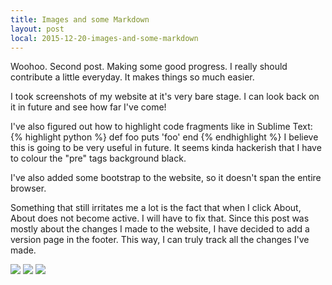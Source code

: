 ```yaml
---
title: Images and some Markdown
layout: post
local: 2015-12-20-images-and-some-markdown
---
```


Woohoo. Second post. Making some good progress. I really should contribute a little everyday. It makes things so much easier.

I took screenshots of my website at it's very bare stage. I can look back on it in future and see how far I've come!

I've also figured out how to highlight code fragments like in Sublime Text:
{% highlight python %}
def foo
  puts 'foo'
end
{% endhighlight %}
I believe this is going to be very useful in future. It seems kinda hackerish that I have to colour the "pre" tags background black.

I've also added some bootstrap to the website, so it doesn't span the entire browser.

Something that still irritates me a lot is the fact that when I click About, About does not become active. I will have to fix that. Since this post was mostly about the changes I made to the website, I have decided to add a version page in the footer. This way, I can truly track all the changes I've made.

<img src="/images/{{page.local}}/1.png">
<img src="/images/{{page.local}}/2.png">
<img src="/images/{{page.local}}/3.png">